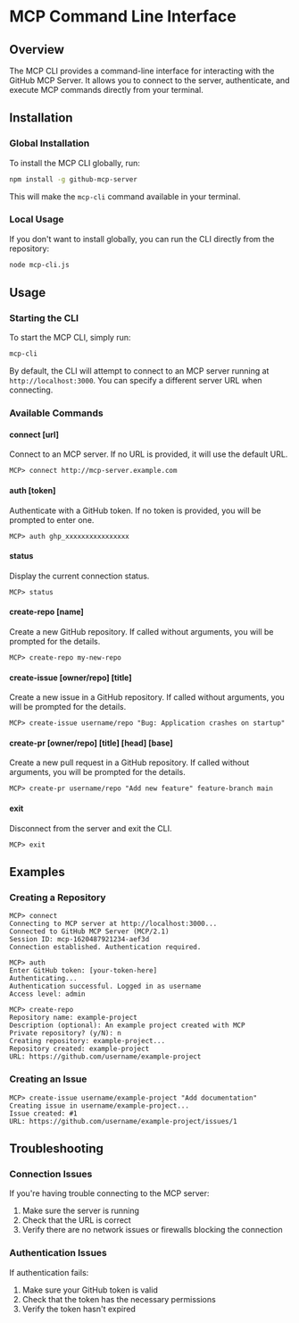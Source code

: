 # MCP Command Line Interface

## Overview

The MCP CLI provides a command-line interface for interacting with the GitHub MCP Server. It allows you to connect to the server, authenticate, and execute MCP commands directly from your terminal.

## Installation

### Global Installation

To install the MCP CLI globally, run:

```bash
npm install -g github-mcp-server
```

This will make the `mcp-cli` command available in your terminal.

### Local Usage

If you don't want to install globally, you can run the CLI directly from the repository:

```bash
node mcp-cli.js
```

## Usage

### Starting the CLI

To start the MCP CLI, simply run:

```bash
mcp-cli
```

By default, the CLI will attempt to connect to an MCP server running at `http://localhost:3000`. You can specify a different server URL when connecting.

### Available Commands

#### connect [url]

Connect to an MCP server. If no URL is provided, it will use the default URL.

```
MCP> connect http://mcp-server.example.com
```

#### auth [token]

Authenticate with a GitHub token. If no token is provided, you will be prompted to enter one.

```
MCP> auth ghp_xxxxxxxxxxxxxxxx
```

#### status

Display the current connection status.

```
MCP> status
```

#### create-repo [name]

Create a new GitHub repository. If called without arguments, you will be prompted for the details.

```
MCP> create-repo my-new-repo
```

#### create-issue [owner/repo] [title]

Create a new issue in a GitHub repository. If called without arguments, you will be prompted for the details.

```
MCP> create-issue username/repo "Bug: Application crashes on startup"
```

#### create-pr [owner/repo] [title] [head] [base]

Create a new pull request in a GitHub repository. If called without arguments, you will be prompted for the details.

```
MCP> create-pr username/repo "Add new feature" feature-branch main
```

#### exit

Disconnect from the server and exit the CLI.

```
MCP> exit
```

## Examples

### Creating a Repository

```
MCP> connect
Connecting to MCP server at http://localhost:3000...
Connected to GitHub MCP Server (MCP/2.1)
Session ID: mcp-1620487921234-aef3d
Connection established. Authentication required.

MCP> auth
Enter GitHub token: [your-token-here]
Authenticating...
Authentication successful. Logged in as username
Access level: admin

MCP> create-repo
Repository name: example-project
Description (optional): An example project created with MCP
Private repository? (y/N): n
Creating repository: example-project...
Repository created: example-project
URL: https://github.com/username/example-project
```

### Creating an Issue

```
MCP> create-issue username/example-project "Add documentation"
Creating issue in username/example-project...
Issue created: #1
URL: https://github.com/username/example-project/issues/1
```

## Troubleshooting

### Connection Issues

If you're having trouble connecting to the MCP server:

1. Make sure the server is running
2. Check that the URL is correct
3. Verify there are no network issues or firewalls blocking the connection

### Authentication Issues

If authentication fails:

1. Make sure your GitHub token is valid
2. Check that the token has the necessary permissions
3. Verify the token hasn't expired